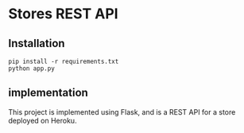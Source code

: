 # Stores REST API

## Installation
```
pip install -r requirements.txt
python app.py
```


## implementation 

This project is implemented using Flask, and is a REST API for a store deployed on Heroku.